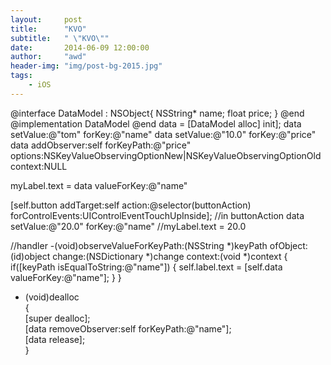 ```yaml
---
layout:     post
title:      "KVO"
subtitle:   " \"KVO\""
date:       2014-06-09 12:00:00
author:     "awd"
header-img: "img/post-bg-2015.jpg"
tags:
    - iOS
---
```

@interface DataModel : NSObject{
	NSString* name;
	float price;
}
@end
@implementation DataModel
@end
data = [DataModel alloc] init];
data setValue:@"tom" forKey:@"name"
data setValue:@"10.0" forKey:@"price"
data addObserver:self forKeyPath:@"price" options:NSKeyValueObservingOptionNew|NSKeyValueObservingOptionOld context:NULL

myLabel.text = data valueForKey:@"name"

[self.button addTarget:self action:@selector(buttonAction) forControlEvents:UIControlEventTouchUpInside];
//in buttonAction
data setValue:@"20.0" forKey:@"name"	//myLabel.text = 20.0

//handler
-(void)observeValueForKeyPath:(NSString *)keyPath ofObject:(id)object change:(NSDictionary *)change context:(void *)context
{
    if([keyPath isEqualToString:@"name"])
    {
        self.label.text = [self.data valueForKey:@"name"];
    }
}



- (void)dealloc  
{  
    [super dealloc];  
    [data removeObserver:self forKeyPath:@"name"];  
    [data release];  
}